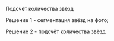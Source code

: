 Подсчёт количества звёзд

Решение 1 - сегментация звёзд на фото; 

Решение 2 - подсчёт количества звёзд
